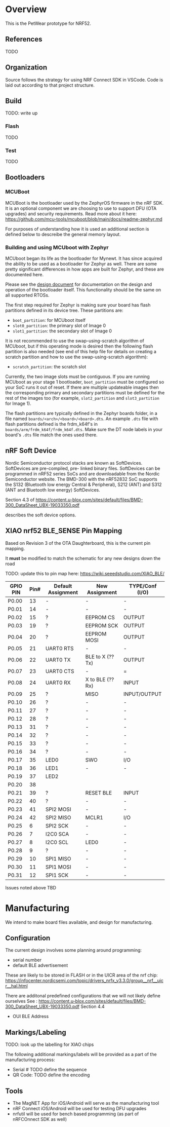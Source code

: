 # Overview

This is the PetWear prototype for NRF52.

## References

TODO

## Organization

Source follows the strategy for using NRF Connect SDK in VSCode.  Code is laid out according to that project structure.

## Build

TODO: write up

### Flash

TODO

### Test

TODO

## Bootloaders

### MCUBoot

MCUBoot is the bootloader used by the ZephyrOS firmware in the nRF SDK.  It is an optional component we are choosing to use to support DFU (OTA upgrades) and security requirements.
Read more about it here: https://github.com/mcu-tools/mcuboot/blob/main/docs/readme-zephyr.md

For purposes of understanding how it is used an additional section is defined below to descreibe the general memory layout.


### Building and using MCUboot with Zephyr

MCUboot began its life as the bootloader for Mynewt.  It has since
acquired the ability to be used as a bootloader for Zephyr as well.
There are some pretty significant differences in how apps are built
for Zephyr, and these are documented here.

Please see the [design document](design.md) for documentation on the design
and operation of the bootloader itself. This functionality should be the same
on all supported RTOSs.

The first step required for Zephyr is making sure your board has flash
partitions defined in its device tree. These partitions are:

- `boot_partition`: for MCUboot itself
- `slot0_partition`: the primary slot of Image 0
- `slot1_partition`: the secondary slot of Image 0

It is not recommended to use the swap-using-scratch algorithm of MCUboot, but
if this operating mode is desired then the following flash partition is also
needed (see end of this help file for details on creating a scratch partition
and how to use the swap-using-scratch algorithm):

- `scratch_partition`: the scratch slot

Currently, the two image slots must be contiguous. If you are running
MCUboot as your stage 1 bootloader, `boot_partition` must be configured
so your SoC runs it out of reset. If there are multiple updateable images
then the corresponding primary and secondary partitions must be defined for
the rest of the images too (for example, `slot2_partition` and
`slot3_partition` for Image 1).

The flash partitions are typically defined in the Zephyr boards folder, in a
file named `boards/<arch>/<board>/<board>.dts`. An example `.dts` file with
flash partitions defined is the frdm_k64f's in
`boards/arm/frdm_k64f/frdm_k64f.dts`. Make sure the DT node labels in your board's
`.dts` file match the ones used there.


## nRF Soft Device

Nordic Semiconductor protocol stacks are known as SoftDevices. SoftDevices are pre-compiled, pre-
linked binary files. SoftDevices can be programmed in nRF52 series SoCs and are downloadable from
the Nordic Semiconductor website. The BMD-300 with the nRF52832 SoC supports the S132
(Bluetooth low energy Central & Peripheral), S212 (ANT) and S312 (ANT and Bluetooth low energy)
SoftDevices.

Section 4.3 of https://content.u-blox.com/sites/default/files/BMD-300_DataSheet_UBX-19033350.pdf

describes the soft device options.  

## XIAO nrf52 BLE_SENSE Pin Mapping

Based on Revision 3 of the OTA Daughterboard, this is the current pin mapping.

It **must** be modified to match the schematic for any new designs down the road

TODO: update this to pin map here: https://wiki.seeedstudio.com/XIAO_BLE/


| GPIO PIN  | Pin#  | Default Assignment  | New Assignment  | TYPE/Conf (I/O)  |
|---|---|---|---|---|
| P0.00  | 13  | -  | -  | - |
| P0.01  | 14  | -  | -  | -  |
| P0.02 | 15  | ?  | EEPROM CS  | OUTPUT  |
| P0.03 | 19  |  ? | EEPROM SCK  | OUTPUT  |
| P0.04 | 20  | ?  | EEPROM MOSI  | OUTPUT  |
| P0.05 | 21  | UART0 RTS  | -  | -  |
| P0.06 | 22  | UART0 TX  | BLE to X (??Tx)  | OUTPUT  |
| P0.07 | 23  | UART0 CTS | -  | =  |
| P0.08 | 24  | UART0 RX  | X to BLE (??Rx)  | INPUT  |
| P0.09 | 25  | ?  | MISO  | INPUT/OUTPUT  |
| P0.10 | 26  | ?  | -  | -  |
| P0.11 | 27  | ?  | -  | -  |
| P0.12 | 28  | ?  | -  | -  |
| P0.13 | 31  | ?  | -  | -  |
| P0.14 | 32  | ?  | -  | -  |
| P0.15 | 33  | ?  | -  | -  |
| P0.16 | 34  | ?  | -  | -  |
| P0.17 | 35  | LED0  | SWO  | I/O  |
| P0.18 | 36  | LED1  | -  | -  |
| P0.19 | 37  | LED2  |   |   |
| P0.20 | 38  |   |   |   |
| P0.21 | 39  | ?  | RESET BLE  | INPUT  |
| P0.22 | 40  | ?  | -  | -  |
| P0.23 | 41  | SPI2 MOSI | -  | -  |
| P0.24 | 42  | SPI2 MISO | MCLR1  | I/O  |
| P0.25 | 6  | SPI2 SCK | -  | -  |
| P0.26 | 7  | I2C0 SCA  | -  | -  |
| P0.27 | 8  | I2C0 SCL  |  LED0 | -  |
| P0.28 | 9  | ?   |  - | -  |
| P0.29 | 10  | SPI1 MISO  |  - | -  |
| P0.30 | 11  | SPI1 MOSI  |  - | -  |
| P0.31 | 12  | SPI1 SCK  |  - | -  |

Issues noted above
TBD

# Manufacturing

We intend to make board files available, and design for manufacturing.

## Configuration

The current design involves some planning around programming:
- serial number
- default BLE advertisement

These are likely to be stored in FLASH or in the UICR area of the nrf chip: https://infocenter.nordicsemi.com/topic/drivers_nrfx_v3.3.0/group__nrf__uicr__hal.html

There are additonal predefined configurations that we will not likely define ourselves  See : https://content.u-blox.com/sites/default/files/BMD-300_DataSheet_UBX-19033350.pdf
Section 4.4
- OUI BLE Address

## Markings/Labeling

TODO: look up the labelling for XIAO chips

The following additional markings/labels will be provided as a part of the manufacturing process:
- Serial # TODO define the sequence
- QR Code: TODO define the encoding

## Tools

- The MagNET App for iOS/Android will serve as the manufacturing tool
- nRF Connect iOS/Android will be used for testing DFU upgrades
- nrfutil will be used for bench based programming (as part of nRFCOnnect SDK as well)
